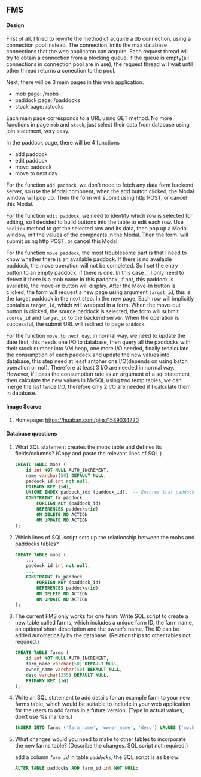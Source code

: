 ## FMS

#### Design

First of all, I tried to rewirte the method of acquire a db connection, using a connection pool instead. The connection limits the max database connections that the web applicaton can acquire. Each request thread will try to obtain a connection from a blocking queue, if the queue is empty(all connections in connection pool are in use), the request thread will wait until other thread returns a conection to the pool.

Next, there will be 3 main pages in this web application:

- mob page: /mobs
- paddock page: /paddocks
- stock page: /stocks

Each main page corresponds to a URL using GET method. No more functions in page `mob` and `stock`, just select their data from database using join statement, very easy.

In the paddock page, there will be 4 functions

- add paddock
- edit paddock
- move paddock
- move to next day

For the function `add paddock`, we don't need to fetch any data form backend server, so use the Modal compnent, when the add button clicked, the Modal window will pop up. Then the form will submit using http POST, or cancel this Modal.

For the function `edit paddock`, we need to identity which row is selected for editing, so I decided to build buttons into the table to edit each row. Use `onclick` method to get the selected row and its data, then pop up a Modal window, init the values of the compnents in the Modal. Then the form. will submit using http POST, or cancel this Modal.

For the function `move paddock`, the most troublesome part is that I need to know whether there is an available paddock. If there is no available paddock, the move operation will not be completed. So I set the entry button to an empty paddock, if there is one. In this case， I only need to detect if there is a mob name in this paddock, if not, this paddock is available, the move-in button will display. After the Move-In button is clicked, the form will request a new page using argument `target_id`, this is the target paddock in the next step. In the new page, Each row will implicitly contain a `target_id`, which will wrapped in a form. When the move-out button is clicked, the source paddock is selected, the form will submit `source_id` and `target_id` to the backend server. When the operation is successful, the submit URL will redirect to page `paddock`.

For the function `move to next day`, in normal way, we need to update the date first, this needs one I/O to database, then query all the paddocks with their stock number into VM heap, one more I/O needed, finally recalculate the consumption of each paddock and update the new values into database, this step need at least antoher one I/O(depends on using batch operation or not). Therefore at least 3 I/O are needed in normal way. However, if I pass the consumption rate as an argument of a sql statement, then calculate the new values in MySQL using two temp tables, we can merge the last twice I/O, therefore only 2 I/O are needed if I calculate them in database.


#### Image Source

1. Homepage: https://huaban.com/pins/1589034720 


#### Database questions
1. What SQL statement creates the mobs table and defines its fields/columns? (Copy
and paste the relevant lines of SQL.)

    ```SQL
    CREATE TABLE mobs (
        id int NOT NULL AUTO_INCREMENT,
        name varchar(50) DEFAULT NULL,
        paddock_id int not null,
        PRIMARY KEY (id),
        UNIQUE INDEX paddock_idx (paddock_id),	-- Ensures that paddock_id is unique
        CONSTRAINT fk_paddock
            FOREIGN KEY (paddock_id)
            REFERENCES paddocks(id)
            ON DELETE NO ACTION
            ON UPDATE NO ACTION
    );
    ```

2. Which lines of SQL script sets up the relationship between the mobs and paddocks
tables?

    ```SQL
    CREATE TABLE mobs (
        ...
        paddock_id int not null,
        ...
        CONSTRAINT fk_paddock
            FOREIGN KEY (paddock_id)
            REFERENCES paddocks(id)
            ON DELETE NO ACTION
            ON UPDATE NO ACTION
    );
    ```

3. The current FMS only works for one farm. Write SQL script to create a new table
called farms, which includes a unique farm ID, the farm name, an optional short
description and the owner’s name. The ID can be added automatically by the
database. (Relationships to other tables not required.)

    ```SQL
    CREATE TABLE farms (
        id int NOT NULL AUTO_INCREMENT,
        farm_name varchar(50) DEFAULT NULL,
        owner_name varchar(50) DEFAULT NULL,
        desc varchar(255) DEFAULT NULL,
        PRIMARY KEY (id)
    );
    ```

4. Write an SQL statement to add details for an example farm to your new farms table, which would be suitable to include in your web application for the users to add farms in a future version. (Type in actual values, don’t use %s markers.)

    ```SQL
    INSERT INTO farms ('farm_name', 'owner_name', 'desc') VALUES ('mock_farm_name', 'mock_owner_name', 'mock_desc');
    ```

5. What changes would you need to make to other tables to incorporate the new farms
table? (Describe the changes. SQL script not required.)

    add a column *`farm_id`* in table *`paddocks`*, the SQL script is as below:

    ```SQL
    ALTER TABLE paddocks ADD farm_id int NOT NULL;
    ```
